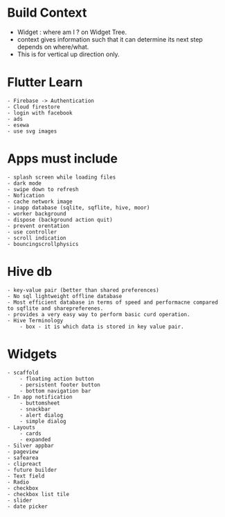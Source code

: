 # Build Context
  - Widget : where am I ? on Widget Tree.
  - context gives information such that it can determine its next step depends on where/what.
  - This is for vertical up direction only.

# Flutter Learn

    - Firebase -> Authentication
    - Cloud firestore
    - login with facebook
    - ads
    - esewa
    - use svg images

# Apps must include

    - splash screen while loading files
    - dark mode
    - swipe down to refresh
    - Nofication
    - cache network image
    - inapp database (sqlite, sqflite, hive, moor)
    - worker background
    - dispose (background action quit)
    - prevent orentation
    - use controller
    - scroll indication
    - bouncingscrollphysics

# Hive db

    - key-value pair (better than shared preferences)
    - No sql lightweight offline database
    - Most efficient database in terms of speed and performacne compared to sqflite and sharepreferenes.
    - provides a very easy way to perform basic curd operation.
    - Hive Terminology
        - box - it is which data is stored in key value pair.

# Widgets

    - scaffold
        - floating action button
        - persistent footer button
        - bottom navigation bar
    - In app notification
        - buttomsheet
        - snackbar
        - alert dialog
        - simple dialog
    - Layouts
        - cards
        - expanded
    - Silver appbar
    - pageview
    - safearea
    - clipreact
    - future builder
    - Text field
    - Radio
    - checkbox
    - checkbox list tile
    - slider
    - date picker

